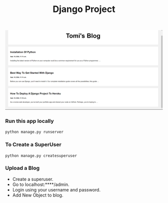<h1 align="center">Django Project</h1>
<br>

![Demo App](/Blog/static/Demo.png)

### Run this app locally

```shell
python manage.py runserver
```

### To Create a SuperUser

```shell
python manage.py createsuperuser
```

### Upload a Blog

- Create a superuser.
- Go to localhost:****/admin.
- Login using your username and password.
- Add New Object to blog.
